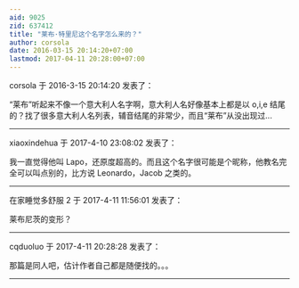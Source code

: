 ```yaml
---
aid: 9025
zid: 637412
title: "莱布·特里尼这个名字怎么来的？"
author: corsola
date: 2016-03-15 20:14:20+07:00
lastmod: 2017-04-11 20:28:00+07:00
---
```


corsola 于 2016-3-15 20:14:20 发表了：

“莱布”听起来不像一个意大利人名字啊，意大利人名好像基本上都是以 o,i,e 结尾的？找了很多意大利人名列表，辅音结尾的非常少，而且“莱布”从没出现过...

---

xiaoxindehua 于 2017-4-10 23:08:02 发表了：

我一直觉得他叫 Lapo，还原度超高的。而且这个名字很可能是个昵称，他教名完全可以叫点别的，比方说 Leonardo，Jacob 之类的。

---

在家睡觉多舒服 2 于 2017-4-11 11:56:01 发表了：

莱布尼茨的变形？

---

cqduoluo 于 2017-4-11 20:28:28 发表了：

那篇是同人吧，估计作者自己都是随便找的。。。

---
